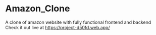 # Amazon_Clone
A clone of amazon website with fully functional frontend and backend 
Check it out live at https://project-d50fd.web.app/

